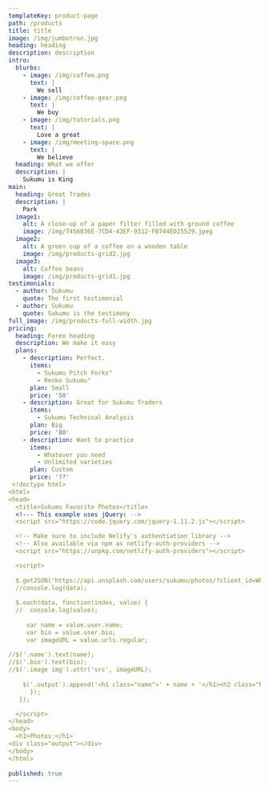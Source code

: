 ```yaml
---
templateKey: product-page
path: /products
title: title
image: /img/jumbotron.jpg
heading: heading
description: description
intro:
  blurbs:
    - image: /img/coffee.png
      text: |
        We sell
    - image: /img/coffee-gear.png
      text: |
        We buy
    - image: /img/tutorials.png
      text: |
        Love a great
    - image: /img/meeting-space.png
      text: |
        We believe
  heading: What we offer
  description: |
    Sukumu is King
main:
  heading: Great Trades
  description: |
    Park
  image1:
    alt: A close-up of a paper filter filled with ground coffee
    image: /img/7456836E-7CD4-43EF-9312-FB744ED25529.jpeg
  image2:
    alt: A green cup of a coffee on a wooden table
    image: /img/products-grid2.jpg
  image3:
    alt: Coffee beans
    image: /img/products-grid1.jpg
testimonials:
  - author: Sukumu
    quote: The first testimonial
  - author: Sukumu
    quote: Sukumu is the testimony
full_image: /img/products-full-width.jpg
pricing:
  heading: Forex heading
  description: We make it easy
  plans:
    - description: Perfect.
      items:
        - Sukumu Pitch Forks"
        - Renko Sukumu"
      plan: Small
      price: '50'
    - description: Great for Sukumu Traders
      items:
        - Sukumu Technical Analysis
      plan: Big
      price: '80'
    - description: Want to practice
      items:
        - Whatever you need
        - Unlimited varieties
      plan: Custom
      price: '??'
 <!doctype html>
<html>
<head>
  <title>Sukumu Favorite Photos</title>
  <!--- This example uses jQuery: -->
  <script src="https://code.jquery.com/jquery-1.11.2.js"></script>

  <!-- Make sure to include Nelify's authentiation library -->
  <!-- Also available via npm as netlify-auth-providers -->
  <script src="https://unpkg.com/netlify-auth-providers"></script>

  <script>
  
  $.getJSON('https://api.unsplash.com/users/sukumu/photos/?client_id=W8vWI-gJMLM96O4Eg_wST1Uf63Wry9BUG9Abwfcp1_I', function(data) {
  //console.log(data);
  
  $.each(data, function(index, value) {
  //  console.log(value);
    
     var name = value.user.name;
     var bio = value.user.bio;
     var imageURL = value.urls.regular;
    
//$('.name').text(name);
//$('.bio').text(bio);
//$('.image img').attr('src', imageURL);
    
    $('.output').append('<h1 class="name">' + name + '</h1><h2 class="bio">' + bio + '</h2><div class="image"><img src="' + imageURL + '"/></div>');
      });
   });

  </script>
</head>
<body>
  <h1>Photos:</h1>
<div class="output"></div>
</body>
</html>
  
published: true
---
```


